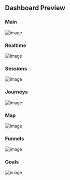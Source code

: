 
<h2>Dashboard Preview</h2>

<h3>Main</h3>

![image](https://github.com/user-attachments/assets/7f2d3b79-90b6-496b-9b47-373ba1c62a7e)

<h3>Realtime</h3>

![image](https://github.com/user-attachments/assets/54996620-4eff-4ecc-9135-10ce21483f6a)

<h3>Sessions</h3>

![image](https://github.com/user-attachments/assets/b87769f3-650d-4069-9e18-5d59e41a175b)

<h3>Journeys</h3>

![image](https://github.com/user-attachments/assets/890f9de8-3025-4962-91c5-5a1b2ddf0d82)

<h3>Map</h3>

![image](https://github.com/user-attachments/assets/b1f7be89-ec8d-4ccc-9a87-45b0fb31d3a1)

<h3>Funnels</h3>

![image](https://github.com/user-attachments/assets/bad9e37c-1ff6-49b4-9285-6dde7f90051f)

<h3>Goals</h3>

![image](https://github.com/user-attachments/assets/60503585-5daf-4cfe-927e-4e149749f538)

